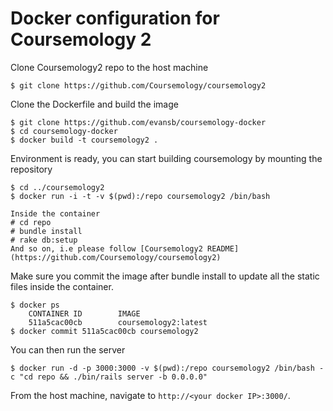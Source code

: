 
# Docker configuration for Coursemology 2

Clone Coursemology2 repo to the host machine

    $ git clone https://github.com/Coursemology/coursemology2

Clone the Dockerfile and build the image

    $ git clone https://github.com/evansb/coursemology-docker
    $ cd coursemology-docker
    $ docker build -t coursemology2 .

Environment is ready, you can start building coursemology by mounting the repository

    $ cd ../coursemology2
    $ docker run -i -t -v $(pwd):/repo coursemology2 /bin/bash

    Inside the container
    # cd repo
    # bundle install
    # rake db:setup
    And so on, i.e please follow [Coursemology2 README](https://github.com/Coursemology/coursemology2)

Make sure you commit the image after bundle install to update all the static files inside the container.

    $ docker ps
        CONTAINER ID        IMAGE
        511a5cac00cb        coursemology2:latest
    $ docker commit 511a5cac00cb coursemology2

You can then run the server

    $ docker run -d -p 3000:3000 -v $(pwd):/repo coursemology2 /bin/bash -c "cd repo && ./bin/rails server -b 0.0.0.0"
    
From the host machine, navigate to `http://<your docker IP>:3000/`.